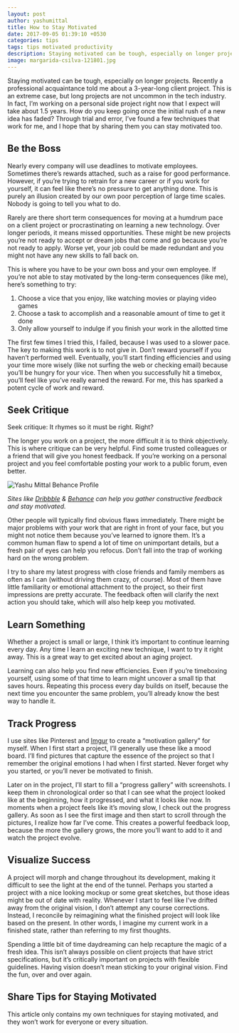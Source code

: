```yaml
---
layout: post
author: yashumittal
title: How to Stay Motivated
date: 2017-09-05 01:39:10 +0530
categories: tips
tags: tips motivated productivity
description: Staying motivated can be tough, especially on longer projects. The solution is different for everyone, but I've found a few techniques that work.
image: margarida-csilva-121801.jpg
---
```


Staying motivated can be tough, especially on longer projects. Recently a professional acquaintance told me about a 3-year-long client project. This is an extreme case, but long projects are not uncommon in the tech industry. In fact, I’m working on a personal side project right now that I expect will take about 1.5 years. How do you keep going once the initial rush of a new idea has faded? Through trial and error, I’ve found a few techniques that work for me, and I hope that by sharing them you can stay motivated too.

## Be the Boss

Nearly every company will use deadlines to motivate employees. Sometimes there’s rewards attached, such as a raise for good performance. However, if you’re trying to retrain for a new career or if you work for yourself, it can feel like there’s no pressure to get anything done. This is purely an illusion created by our own poor perception of large time scales. Nobody is going to tell you what to do.

Rarely are there short term consequences for moving at a humdrum pace on a client project or procrastinating on learning a new technology. Over longer periods, it means missed opportunities. These might be new projects you’re not ready to accept or dream jobs that come and go because you’re not ready to apply. Worse yet, your job could be made redundant and you might not have any new skills to fall back on.

This is where you have to be your own boss and your own employee. If you’re not able to stay motivated by the long-term consequences (like me), here’s something to try:

1. Choose a vice that you enjoy, like watching movies or playing video games
2. Choose a task to accomplish and a reasonable amount of time to get it done
3. Only allow yourself to indulge if you finish your work in the allotted time

The first few times I tried this, I failed, because I was used to a slower pace. The key to making this work is to not give in. Don’t reward yourself if you haven’t performed well. Eventually, you’ll start finding efficiencies and using your time more wisely (like not surfing the web or checking email) because you’ll be hungry for your vice. Then when you successfully hit a timebox, you’ll feel like you’ve really earned the reward. For me, this has sparked a potent cycle of work and reward.

## Seek Critique

Seek critique: It rhymes so it must be right. Right?

The longer you work on a project, the more difficult it is to think objectively. This is where critique can be very helpful. Find some trusted colleagues or a friend that will give you honest feedback. If you’re working on a personal project and you feel comfortable posting your work to a public forum, even better.

![Yashu Mittal Behance Profile](//blog.codecarrot.net/images/screenshot-of-the-yashumittal-behance-profile.png)

*Sites like [Dribbble](//dribbble.com/codecarrot) & [Behance](//www.behance.net/mittalyashu77) can help you gather constructive feedback and stay motivated.*

Other people will typically find obvious flaws immediately. There might be major problems with your work that are right in front of your face, but you might not notice them because you’ve learned to ignore them. It’s a common human flaw to spend a lot of time on unimportant details, but a fresh pair of eyes can help you refocus. Don’t fall into the trap of working hard on the wrong problem.

I try to share my latest progress with close friends and family members as often as I can (without driving them crazy, of course). Most of them have little familiarity or emotional attachment to the project, so their first impressions are pretty accurate. The feedback often will clarify the next action you should take, which will also help keep you motivated.

## Learn Something

Whether a project is small or large, I think it’s important to continue learning every day. Any time I learn an exciting new technique, I want to try it right away. This is a great way to get excited about an aging project.

Learning can also help you find new efficiencies. Even if you’re timeboxing yourself, using some of that time to learn might uncover a small tip that saves hours. Repeating this process every day builds on itself, because the next time you encounter the same problem, you’ll already know the best way to handle it.

## Track Progress

I use sites like Pinterest and [Imgur](//imgur.com) to create a “motivation gallery” for myself. When I first start a project, I’ll generally use these like a mood board. I’ll find pictures that capture the essence of the project so that I remember the original emotions I had when I first started. Never forget why you started, or you’ll never be motivated to finish.

Later on in the project, I’ll start to fill a “progress gallery” with screenshots. I keep them in chronological order so that I can see what the project looked like at the beginning, how it progressed, and what it looks like now. In moments when a project feels like it’s moving slow, I check out the progress gallery. As soon as I see the first image and then start to scroll through the pictures, I realize how far I’ve come. This creates a powerful feedback loop, because the more the gallery grows, the more you’ll want to add to it and watch the project evolve.

## Visualize Success

A project will morph and change throughout its development, making it difficult to see the light at the end of the tunnel. Perhaps you started a project with a nice looking mockup or some great sketches, but those ideas might be out of date with reality. Whenever I start to feel like I’ve drifted away from the original vision, I don’t attempt any course corrections. Instead, I reconcile by reimagining what the finished project will look like based on the present. In other words, I imagine my current work in a finished state, rather than referring to my first thoughts.

Spending a little bit of time daydreaming can help recapture the magic of a fresh idea. This isn’t always possible on client projects that have strict specifications, but it’s critically important on projects with flexible guidelines. Having vision doesn’t mean sticking to your original vision. Find the fun, over and over again.

## Share Tips for Staying Motivated

This article only contains my own techniques for staying motivated, and they won’t work for everyone or every situation.
